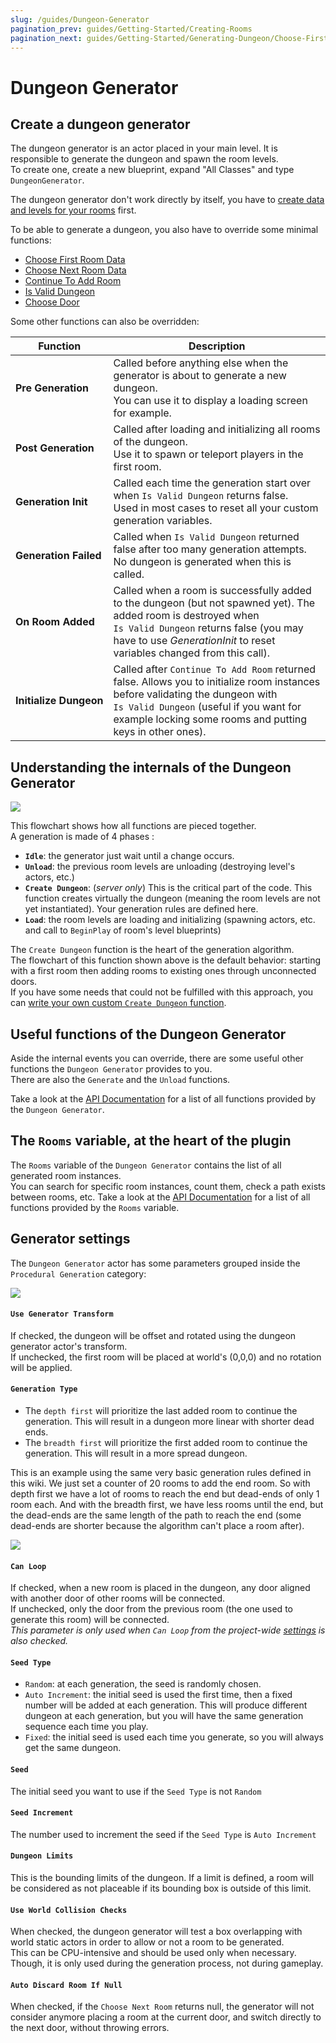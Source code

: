 ```yaml
---
slug: /guides/Dungeon-Generator
pagination_prev: guides/Getting-Started/Creating-Rooms
pagination_next: guides/Getting-Started/Generating-Dungeon/Choose-First-Room-Data
---
```


# Dungeon Generator

## Create a dungeon generator

The dungeon generator is an actor placed in your main level. It is responsible to generate the dungeon and spawn the room levels.\
To create one, create a new blueprint, expand "All Classes" and type `DungeonGenerator`.

The dungeon generator don't work directly by itself, you have to [create data and levels for your rooms](Creating-Rooms) first.

To be able to generate a dungeon, you also have to override some minimal functions:

- [Choose First Room Data](Choose-First-Room-Data.md)
- [Choose Next Room Data](Choose-Next-Room-Data.md)
- [Continue To Add Room](Continue-To-Add-Room.md)
- [Is Valid Dungeon](Is-Valid-Dungeon.md)
- [Choose Door](Choose-Door.md)

Some other functions can also be overridden:

Function | Description
--- | ---
**Pre&nbsp;Generation** | Called before anything else when the generator is about to generate a new dungeon.<br/>You can use it to display a loading screen for example.
**Post&nbsp;Generation** | Called after loading and initializing all rooms of the dungeon.<br/>Use it to spawn or teleport players in the first room.
**Generation&nbsp;Init** | Called each time the generation start over when `Is Valid Dungeon` returns false.<br/>Used in most cases to reset all your custom generation variables.
**Generation&nbsp;Failed** | Called when `Is Valid Dungeon` returned false after too many generation attempts. No dungeon is generated when this is called.
**On&nbsp;Room&nbsp;Added** | Called when a room is successfully added to the dungeon (but not spawned yet). The added room is destroyed when `Is Valid Dungeon` returns false (you may have to use *GenerationInit* to reset variables changed from this call).
**Initialize&nbsp;Dungeon** | Called after `Continue To Add Room` returned false. Allows you to initialize room instances before validating the dungeon with `Is Valid Dungeon` (useful if you want for example locking some rooms and putting keys in other ones).

## Understanding the internals of the Dungeon Generator

![](../../Images/Flowchart_Dark_v4.svg)

This flowchart shows how all functions are pieced together.\
A generation is made of 4 phases :

- **`Idle`**: the generator just wait until a change occurs.
- **`Unload`**: the previous room levels are unloading (destroying level's actors, etc.)
- **`Create Dungeon`**: (*server only*) This is the critical part of the code. This function creates virtually the dungeon (meaning the room levels are not yet instantiated). Your generation rules are defined here.
- **`Load`**: the room levels are loading and initializing (spawning actors, etc. and call to `BeginPlay` of room's level blueprints)

The `Create Dungeon` function is the heart of the generation algorithm.\
The flowchart of this function shown above is the default behavior: starting with a first room then adding rooms to existing ones through unconnected doors.\
If you have some needs that could not be fulfilled with this approach, you can [write your own custom `Create Dungeon` function](../../Advanced-Features/Custom-Create-Dungeon.md).

## Useful functions of the Dungeon Generator

Aside the internal events you can override, there are some useful other functions the `Dungeon Generator` provides to you.\
There are also the `Generate` and the `Unload` functions.

Take a look at the [API Documentation](https://benpyton.github.io/ProceduralDungeon/api/Classes/DungeonGenerator#nodes) for a list of all functions provided by the `Dungeon Generator`.

## The `Rooms` variable, at the heart of the plugin

The `Rooms` variable of the `Dungeon Generator` contains the list of all generated room instances.\
You can search for specific room instances, count them, check a path exists between rooms, etc.
Take a look at the [API Documentation](https://benpyton.github.io/ProceduralDungeon/api/Classes/DungeonGraph#nodes) for a list of all functions provided by the `Rooms` variable.

## Generator settings

The `Dungeon Generator` actor has some parameters grouped inside the `Procedural Generation` category:

![](../../Images/GeneratorSettings.jpg)

#### `Use Generator Transform`

If checked, the dungeon will be offset and rotated using the dungeon generator actor's transform.\
If unchecked, the first room will be placed at world's (0,0,0) and no rotation will be applied.

#### `Generation Type`

- The `depth first` will prioritize the last added room to continue the generation.
This will result in a dungeon more linear with shorter dead ends.
- The `breadth first` will prioritize the first added room to continue the generation. This will result in a more spread dungeon.

This is an example using the same very basic generation rules defined in this wiki. We just set a counter of 20 rooms to add the end room. So with depth first we have a lot of rooms to reach the end but dead-ends of only 1 room each. And with the breadth first, we have less rooms until the end, but the dead-ends are the same length of the path to reach the end (some dead-ends are shorter because the algorithm can't place a room after).

![](../../Images/DepthBreadth.jpg)

#### `Can Loop`

If checked, when a new room is placed in the dungeon, any door aligned with another door of other rooms will be connected.\
If unchecked, only the door from the previous room (the one used to generate this room) will be connected.\
*This parameter is only used when `Can Loop` from the project-wide [settings](../Plugin-Settings.md) is also checked.*

#### `Seed Type`

- `Random`: at each generation, the seed is randomly chosen.
- `Auto Increment`: the initial seed is used the first time, then a fixed number will be added at each generation. This will produce different dungeon at each generation, but you will have the same generation sequence each time you play.
- `Fixed`: the initial seed is used each time you generate, so you will always get the same dungeon.

#### `Seed`

The initial seed you want to use if the `Seed Type` is not `Random`

#### `Seed Increment`

The number used to increment the seed if the `Seed Type` is `Auto Increment`

#### `Dungeon Limits`

This is the bounding limits of the dungeon. If a limit is defined, a room will be considered as not placeable if its bounding box  is outside of this limit.

#### `Use World Collision Checks`

When checked, the dungeon generator will test a box overlapping with world static actors in order to allow or not a room to be generated.\
This can be CPU-intensive and should be used only when necessary. Though, it is only used during the generation process, not during gameplay.

#### `Auto Discard Room If Null`

When checked, if the `Choose Next Room` returns null, the generator will not consider anymore placing a room at the current door, and switch directly to the next door, without throwing errors.
